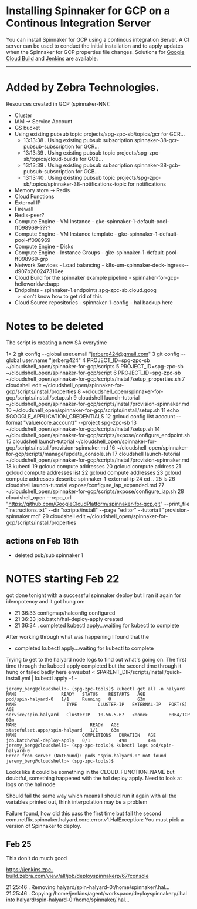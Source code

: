 # Installing Spinnaker for GCP on a Continous Integration Server

You can install Spinnaker for GCP using a continous integration Server. A CI server can be used to conduct the initial installation and to apply updates when the Spinnaker for GCP properties file changes. Solutions for [Google Cloud Build](CLOUD_BUILD.md) and [Jenkins](JENKINS.md) are available.

---

# Added by Zebra Technologies.

Resources created in GCP (spinnaker-NN):
- Cluster
- IAM -> Service Account
- GS bucket
- Using existing pubsub topic projects/spg-zpc-sb/topics/gcr for GCR...
  - 13:13:38  .  Using existing pubsub subscription spinnaker-38-gcr-pubsub-subscription for GCR...
  - 13:13:39  .  Using existing pubsub topic projects/spg-zpc-sb/topics/cloud-builds for GCB...
  - 13:13:39  .  Using existing pubsub subscription spinnaker-38-gcb-pubsub-subscription for GCB...
  - 13:13:40  .  Using existing pubsub topic projects/spg-zpc-sb/topics/spinnaker-38-notifications-topic for notifications
- Memory store -> Redis
- Cloud Functions
- External IP
- Firewall
- Redis-peer?
- Compute Engine - VM Instance - gke-spinnaker-1-default-pool-ff098969-????
- Compute Engine - VM Instance template - gke-spinnaker-1-default-pool-ff098969
- Compute Engine - Disks 
- Compute Engine - Instance Groups - gke-spinnaker-1-default-pool-ff098969-grp
- Network Services - Load balancing - k8s-um-spinnaker-deck-ingress--d907b260247310ee
- Cloud Build for the spinnaker example pipeline - spinnaker-for-gcp-helloworldwebapp
- Endpoints - spinnaker-1.endpoints.spg-zpc-sb.cloud.goog
  - don't know how to get rid of this
- Cloud Source repositories - spinnaker-1-config - hal backup here

# Notes to be deleted
The script is creating a new SA everytime

1*
    2  git config --global user.email     "jerberg424@gmail.com"
    3  git config --global user.name     "jerberg424"
    4  PROJECT_ID=spg-zpc-sb     ~/cloudshell_open/spinnaker-for-gcp/scripts
    5  PROJECT_ID=spg-zpc-sb     ~/cloudshell_open/spinnaker-for-gcp/script
    6  PROJECT_ID=spg-zpc-sb ~/cloudshell_open/spinnaker-for-gcp/scripts/install/setup_properties.sh
    7  cloudshell edit ~/cloudshell_open/spinnaker-for-gcp/scripts/install/properties
    8  ~/cloudshell_open/spinnaker-for-gcp/scripts/install/setup.sh
    9  cloudshell launch-tutorial ~/cloudshell_open/spinnaker-for-gcp/scripts/install/provision-spinnaker.md
   10  ~/cloudshell_open/spinnaker-for-gcp/scripts/install/setup.sh
   11  echo $GOOGLE_APPLICATION_CREDENTIALS
   12  gcloud config list account --format "value(core.account)" --project spg-zpc-sb
   13  ~/cloudshell_open/spinnaker-for-gcp/scripts/install/setup.sh
   14  ~/cloudshell_open/spinnaker-for-gcp/scripts/expose/configure_endpoint.sh
   15  cloudshell launch-tutorial ~/cloudshell_open/spinnaker-for-gcp/scripts/install/provision-spinnaker.md
   16  ~/cloudshell_open/spinnaker-for-gcp/scripts/manage/update_console.sh
   17  cloudshell launch-tutorial ~/cloudshell_open/spinnaker-for-gcp/scripts/install/provision-spinnaker.md
   18  kubectl
   19  gcloud compute addresses
   20  gcloud compute address
   21  gcloud compute addresses list
   22  gcloud compute addresses
   23  gcloud compute addresses describe spinnaker-1-external-ip
   24  cd ..
   25  ls
   26  cloudshell launch-tutorial expose/configure_iap_expanded.md
   27  ~/cloudshell_open/spinnaker-for-gcp/scripts/expose/configure_iap.sh
   28  cloudshell_open --repo_url "https://github.com/GoogleCloudPlatform/spinnaker-for-gcp.git" --print_file "instructions.txt" --dir "scripts/install" --page "editor" --tutoria
l "provision-spinnaker.md"
   29  cloudshell edit ~/cloudshell_open/spinnaker-for-gcp/scripts/install/properties

## actions on Feb 18th
- deleted pub/sub spinnaker 1

# NOTES starting Feb 22
got done tonight with a successful spinnaker deploy but I ran it again for idempotency and it got hung on:
- 21:36:33  configmap/halconfig configured
- 21:36:33  job.batch/hal-deploy-apply created
- 21:36:34  .  completed kubectl apply...waiting for kubectl to complete 

After working through what was happening I found that the 
- completed kubectl apply...waiting for kubectl to complete

Trying to get to the halyard node logs to find out what's going on.  The first time through the kubectl apply completed but the second time through it hung or failed badly here
envsubst < $PARENT_DIR/scripts/install/quick-install.yml | kubectl apply -f -

``` text
jeremy_berg@cloudshell:~ (spg-zpc-tools)$ kubectl get all -n halyard
NAME                 READY   STATUS    RESTARTS   AGE
pod/spin-halyard-0   1/1     Running   0          63m
NAME                   TYPE        CLUSTER-IP   EXTERNAL-IP   PORT(S)    AGE
service/spin-halyard   ClusterIP   10.56.5.67   <none>        8064/TCP   63m
NAME                            READY   AGE
statefulset.apps/spin-halyard   1/1     63m
NAME                         COMPLETIONS   DURATION   AGE
job.batch/hal-deploy-apply   0/1           49m        49m
jeremy_berg@cloudshell:~ (spg-zpc-tools)$ kubectl logs pod/spin-halyard-0
Error from server (NotFound): pods "spin-halyard-0" not found
jeremy_berg@cloudshell:~ (spg-zpc-tools)$
```
Looks like it could be something in the CLOUD_FUNCTION_NAME but doubtful, something happened with the hal deploy apply.  Need to look at logs on the hal node

Should fail the same way which means I should run it again with all the variables printed out, think interpolation may be a problem

Failure found, how did this pass the first time but fail the second
com.netflix.spinnaker.halyard.core.error.v1.HalException: You must pick a version of Spinnaker to deploy.

## Feb 25
This don't do much good

https://jenkins.zpc-build.zebra.com/view/all/job/deployspinnakerp/67/console

21:25:46  .  Removing halyard/spin-halyard-0:/home/spinnaker/.hal... 
21:25:46  .  Copying /home/jenkins/agent/workspace/deployspinnakerp/.hal into halyard/spin-halyard-0:/home/spinnaker/.hal... 